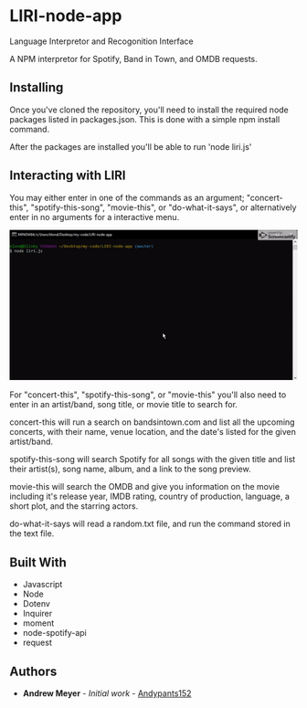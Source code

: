 # LIRI-node-app

Language Interpretor and Recogonition Interface

A NPM interpretor for Spotify, Band in Town, and OMDB requests.

## Installing

Once you've cloned the repository, you'll need to install the required node packages listed in packages.json. This is done with a simple npm install command.

After the packages are installed you'll be able to run 'node liri.js'

## Interacting with LIRI

You may either enter in one of the commands as an argument; "concert-this", "spotify-this-song", "movie-this", or "do-what-it-says", or alternatively enter in no arguments for a interactive menu.

![LIRI-Menu](images/menu.gif)

For "concert-this", "spotify-this-song", or "movie-this" you'll also need to enter in an artist/band, song title, or movie title to search for.

concert-this will run a search on bandsintown.com and list all the upcoming concerts, with their name, venue location, and the date's listed for the given artist/band.

spotify-this-song will search Spotify for all songs with the given title and list their artist(s), song name, album, and a link to the song preview.

movie-this will search the OMDB and give you information on the movie including it's release year, IMDB rating, country of production, language, a short plot, and the starring actors.

do-what-it-says will read a random.txt file, and run the command stored in the text file.

## Built With
* Javascript
* Node
* Dotenv
* Inquirer
* moment
* node-spotify-api
* request

## Authors

* **Andrew Meyer** - *Initial work* - [Andypants152](https://github.com/Andypants152)